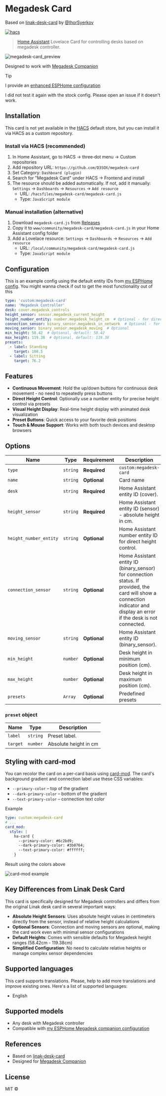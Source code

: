 # Megadesk Card

Based on [linak-desk-card](https://github.com/IhorSyerkov/linak-desk-card) by [@IhorSyerkov](https://github.com/IhorSyerkov)

[![hacs][hacs-image]][hacs-url]

> [Home Assistant][home-assistant] Lovelace Card for controlling desks based on megadesk controller.

![megadesk-card_preview](https://github.com/user-attachments/assets/ab75eaca-7cb0-4890-98dd-7231965522a1)

Designed to work with [Megadesk Companion](https://github.com/gcormier/megadesk_companion/)

> [!TIP]
> I provide an [enhanced ESPHome configuration](https://github.com/D3SOX/megadesk/blob/master/esphome%2Fmegadesk-companion-enhanced.yaml)
>
> I did not test it again with the stock config. Please open an issue if it doesn't work.

## Installation

This card is not yet available in the [HACS][hacs] default store, but you can install it via HACS as a custom repository.

### Install via HACS (recommended)

1. In Home Assistant, go to HACS → three‑dot menu → Custom repositories
2. Add repository URL: `https://github.com/D3SOX/megadesk-card`
3. Set Category: `Dashboard (plugin)`
4. Search for "Megadesk Card" under HACS → Frontend and install
5. The resource should be added automatically. If not, add it manually: `Settings` → `Dashboards` → `Resources` → `Add resource`
   - URL: `/hacsfiles/megadesk-card/megadesk-card.js`
   - Type: `JavaScript module`

### Manual installation (alternative)

1. Download `megadesk-card.js` from [Releases](https://github.com/D3SOX/megadesk-card/releases)
2. Copy it to `www/community/megadesk-card/megadesk-card.js` in your Home Assistant config folder
3. Add a Lovelace resource: `Settings` → `Dashboards` → `Resources` → `Add resource`
   - URL: `/local/community/megadesk-card/megadesk-card.js`
   - Type: `JavaScript module`

## Configuration

This is an example config using the default entity IDs from [my ESPHome config](https://github.com/D3SOX/megadesk/blob/master/esphome%2Fmegadesk-companion-enhanced.yaml). You might wanna check if out to get the most functionality out of this

```yaml
type: 'custom:megadesk-card'
name: 'Megadesk Controller'
desk: cover.megadesk_controls
height_sensor: sensor.megadesk_current_height
height_number_entity: number.megadesk_height_cm  # Optional - for direct height control
connection_sensor: binary_sensor.megadesk_in_network  # Optional - for connection status (For example with the Ping integration)
moving_sensor: binary_sensor.megadesk_moving  # Optional
min_height: 58.42  # Optional, default: 58.42
max_height: 119.38  # Optional, default: 119.38
presets:
  - label: Standing
    target: 108.5
  - label: Sitting
    target: 76.2
```

## Features

- **Continuous Movement**: Hold the up/down buttons for continuous desk movement - no need to repeatedly press buttons
- **Direct Height Control**: Optionally use a number entity for precise height control via presets
- **Visual Height Display**: Real-time height display with animated desk visualization
- **Preset Buttons**: Quick access to your favorite desk positions
- **Touch & Mouse Support**: Works with both touch devices and desktop browsers

## Options

| Name               | Type    | Requirement  | Description                                 | Default             |
| ------------------ | ------- | ------------ | ------------------------------------------- | ------------------- |
| `type`             | `string`| **Required** | `custom:megadesk-card`                      |                     |
| `name`             | `string`| **Optional** | Card name                                   | `` .                |
| `desk`             | `string`| **Required** | Home Assistant entity ID (cover).           | `none`              |
| `height_sensor`    | `string`| **Required** | Home Assistant entity ID (sensor) - absolute height in cm. | `none`              |
| `height_number_entity` | `string`| **Optional** | Home Assistant number entity ID for direct height control. | `none`              |
| `connection_sensor`    | `string`| **Optional** | Home Assistant entity ID (binary_sensor) for connection status. If provided, the card will show a connection indicator and display an error if the desk is not connected. | `none`              |
| `moving_sensor`    | `string`| **Optional** | Home Assistant entity ID (binary_sensor).   | `none`              |
| `min_height`       | `number`| **Optional** | Desk height in minimum position (cm).       | `58.42`             |
| `max_height`       | `number`| **Optional** | Desk height in maximum position (cm).       | `119.38`            |
| `presets`          | `Array` | **Optional** | Predefined presets                          | `[]`                |

### `preset` object

| Name        |   Type   | Description             |
| ----------- | :------: | ----------------------- |
| `label`     | `string` | Preset label.           |
| `target`    | `number` | Absolute height in cm   |

## Styling with card-mod

You can recolor the card on a per-card basis using [card-mod](https://github.com/thomasloven/lovelace-card-mod/). The card's background gradient and connection label use these CSS variables:

- `--primary-color` – top of the gradient
- `--dark-primary-color` – bottom of the gradient
- `--text-primary-color` – connection text color

Example

```yaml
type: custom:megadesk-card
# ...
card_mod:
  style: |
    ha-card {
      --primary-color: #6c2bd9;
      --dark-primary-color: #3b0764;
      --text-primary-color: #ffffff;
    }
```

Result using the colors above

![card-mod example](https://github.com/user-attachments/assets/a5b53740-e833-490c-ae26-99bd928d927d)

## Key Differences from Linak Desk Card

This card is specifically designed for Megadesk controllers and differs from the original Linak desk card in several important ways:

- **Absolute Height Sensors**: Uses absolute height values in centimeters directly from the sensor, instead of relative height calculations
- **Optional Sensors**: Connection and moving sensors are optional, making the card work even with minimal sensor configurations
- **Default Heights**: Comes with sensible defaults for Megadesk height ranges (58.42cm - 119.38cm)
- **Simplified Configuration**: No need to calculate relative heights or manage complex sensor dependencies

## Supported languages

This card supports translations. Please, help to add more translations and improve existing ones. Here's a list of supported languages:

- English

## Supported models

- Any desk with Megadesk controller
- Compatible with [my ESPHome Megadesk companion configuration](https://github.com/D3SOX/megadesk/blob/master/esphome%2Fmegadesk-companion-enhanced.yaml)

## References

- Based on [linak-desk-card](https://github.com/IhorSyerkov/linak-desk-card)
- Designed for [Megadesk Companion](https://github.com/gcormier/megadesk_companion/)

## License

MIT ©

[home-assistant]: https://www.home-assistant.io/
[hacs]: https://hacs.xyz
[hacs-url]: https://github.com/hacs/integration
[hacs-image]: https://img.shields.io/badge/hacs-default-orange.svg?style=flat-square
[card-mod]: https://github.com/thomasloven/lovelace-card-mod
